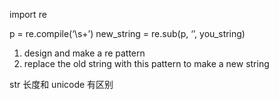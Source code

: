 import re

p = re.compile(‘\s+’)
new\_string = re.sub(p, ‘’, you\_string)

1. design and make a re pattern
2. replace the old string with this pattern to make a new string

str 长度和 unicode 有区别